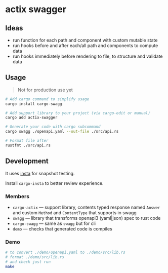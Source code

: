 # actix swagger

## Ideas

- run function for each path and component with custom mutable state
- run hooks before and after each/all path and components to compute data
- run hooks immediately before rendering to file, to structure and validate data

## Usage

> Not for production use yet

```bash
# Add cargo command to simplify usage
cargo install cargo-swagg

# Add support library to your project (via cargo-edit or manual)
cargo add actix-swagger

# Generate your code with cargo subcommand
cargo swagg ./openapi.yaml --out-file ./src/api.rs

# Format file after
rustfmt ./src/api.rs
```

## Development

It uses [insta](https://github.com/mitsuhiko/insta) for snapshot testing.

Install `cargo-insta` to better review experience.

### Members

- `cargo-actix` — support library, contents typed response named `Answer` and custom `Method` and `ContentType` that supports in swagg
- `swagg` — library that transforms openapi3 (yaml|json) spec to rust code
- `cargo-swagg` — same as `swagg` but for cli
- `demo` — checks that generated code is compiles

### Demo

```bash
# to convert ./demo/openapi.yaml to ./demo/src/lib.rs
# format ./demo/src/lib.rs
# and check just run
make
```
